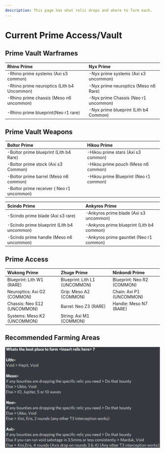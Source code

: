 ```yaml
---
description: This page has what relic drops and where to farm each.
---
```


# Current Prime Access/Vault

## Prime Vault Warframes

| Rhino Prime | Nyx Prime |
| :--- | :--- |
|  -Rhino prime systems \(Axi s3 common\) | -Nyx prime systems \(Axi s3 uncommon\) |
| -Rhino prime neuroptics \(Lith b4 Uncommon\) | -Nyx prime neuroptics \(Meso n6 Rare\) |
| -Rhino prime chassis \(Meso n6 uncommon\) | -Nyx prime Chassis \(Neo r1 uncommon\) |
| -Rhino prime blueprint\(Neo r1 rare\) | -Nyx prime blueprint \(Lith b4 Common\) |

## Prime Vault Weapons

| Boltor Prime | Hikou Prime |
| :--- | :--- |
| -Boltor prime blueprint \(Lith b4 Rare\) | -Hikou prime stars \(Axi s3 common\) |
| -Boltor prime stock \(Axi s3 Common\) | -Hikou prime pouch \(Meso n6 common\) |
| -Boltor prime barrel \(Meso n6 common\) | -Hikou prime Blueprint \(Neo r1 common\) |
| -Boltor prime receiver \( Neo r1 uncommon\) |  |

| Scindo Prime | Ankyros Prime |
| :--- | :--- |
| -Scindo prime blade \(Axi s3 rare\) | -Ankyros prime blade \(Axi s3 uncommon\) |
| -Scindo prime blueprint \(Lith b4 uncommon\) | -Ankyros prime blueprint \(Lith b4 common\) |
| -Scindo prime handle \(Meso n6 uncommon\) | -Ankyros prime gauntlet \(Neo r1 common\) |

## Prime Access

| Wukong Prime | Zhuge Prime | Ninkondi Prime |
| :--- | :--- | :--- |
| Blueprint: Lith W1 \(RARE\) | Blueprint: Lith L1 \(UNCOMMON\) | Blueprint: Neo R2 \(COMMON\) |
| Neuroptics: Axi G2 \(COMMON\) | Grip: Meso A2 \(COMMON\) | Chain: Axi P1 \(UNCOMMON\) |
| Chassis: Neo S12 \(UNCOMMON\) | Barrel: Neo Z3 \(RARE\) | Handle: Meso N7 \(RARE\) |
| Systems: Meso K2 \(UNCOMMON\) | String: Axi M1 \(COMMON\) |  |

## Recommended Farming Areas

![](../.gitbook/assets/image%20%2885%29.png)

